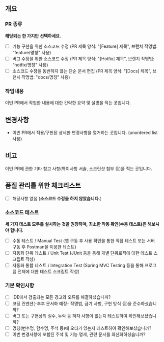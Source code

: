## 개요
### PR 종류
**해당되는 한 가지만 선택하세요.**
- [ ] 기능 구현을 위한 소스코드 수정 (PR 제목 양식: "[Feature] 제목", 브랜치 작명법: "feature/명칭" 사용)
- [ ] 버그 수정을 위한 소스코드 수정 (PR 제목 양식: "[Hotfix] 제목", 브랜치 작명법: "hotfix/명칭" 사용)
- [ ] 소스코드 수정을 동반하지 않는 단순 문서 편집 (PR 제목 양식: "[Docs] 제목", 브랜치 작명법: "docs/명칭" 사용)

### 작업내용
이번 PR에서 작업한 내용에 대한 간략한 요약 및 설명을 적는 곳입니다.

## 변경사항
* 이번 PR에서 적용/구현된 상세한 변경사항을 열거하는 곳입니다. (unordered list 사용)

## 비고
이번 PR에 관한 기타 참고 사항(특이사항 서술, 스크린샷 첨부 등)을 적는 곳입니다.

## 품질 관리를 위한 체크리스트
- [ ] 해당사항 없음 (**소스코드 수정을 하지 않았습니다.**)

### 소스코드 테스트
**세 가지 테스트 모두를 실시하는 것을 권장하며, 최소한 작동 확인(수동 테스트)은 해보셔야 합니다.**
- [ ] 수동 테스트 / Manual Test (앱 구동 후 사용 확인을 통한 직접 테스트 또는 서버 구동 후 Postman을 이용한 테스트)
- [ ] 자동화 단위 테스트 / Unit Test (JUnit 등을 통해 개별 단위로직에 대한 테스트 스크립트 작성)
- [ ] 자동화 통합 테스트 / Integration Test (Spring MVC Testing 등을 통해 프로그램 전체에 대한 테스트 스크립트 작성)

### 기본 확인사항
- [ ] IDE에서 검출되는 모든 경고와 오류를 해결하셨습니까?
- [ ] 코딩 컨벤션(-추후 문서화 예정- 작명법, 금기 사항, 구현 방식 등)을 준수하셨습니까?
- [ ] 버그 또는 구현상의 실수, 누락 등 하자 사항이 없는지 테스트하여 확인해보셨습니까?
- [ ] 명칭(변수명, 함수명, 주석 등)에 오타가 있는지 테스트하여 확인해보셨습니까?
- [ ] 이번 변경사항에 포함된 주석 및 기능 명세, 관련 문서를 최신화하셨습니까?
